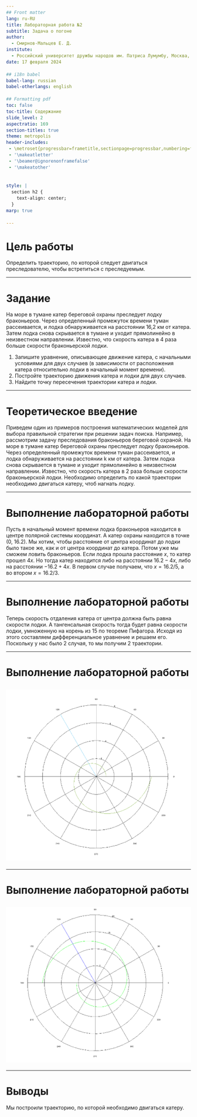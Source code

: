 ```yaml
---
## Front matter
lang: ru-RU
title: Лабораторная работа №2
subtitle: Задача о погоне
author:
  - Смирнов-Мальцев Е. Д.
institute:
  - Российский университет дружбы народов им. Патриса Лумумбу, Москва, Россия
date: 17 февраля 2024

## i18n babel
babel-lang: russian
babel-otherlangs: english

## Formatting pdf
toc: false
toc-title: Содержание
slide_level: 2
aspectratio: 169
section-titles: true
theme: metropolis
header-includes:
 - \metroset{progressbar=frametitle,sectionpage=progressbar,numbering=fraction}
 - '\makeatletter'
 - '\beamer@ignorenonframefalse'
 - '\makeatother'


style: |
  section h2 {
    text-align: center;
  }
marp: true

---
```


# Цель работы

Определить траекторию, по которой следует двигаться преследователю, чтобы встретиться с преследуемым.

---

# Задание

На море в тумане катер береговой охраны преследует лодку браконьеров.
Через определенный промежуток времени туман рассеивается, и лодка
обнаруживается на расстоянии 16,2 км от катера. Затем лодка снова скрывается в
тумане и уходит прямолинейно в неизвестном направлении. Известно, что скорость
катера в 4 раза больше скорости браконьерской лодки.

1. Запишите уравнение, описывающее движение катера, с начальными
условиями для двух случаев (в зависимости от расположения катера
относительно лодки в начальный момент времени).
2. Постройте траекторию движения катера и лодки для двух случаев.
3. Найдите точку пересечения траектории катера и лодки.

---

# Теоретическое введение

Приведем один из примеров построения математических моделей для
выбора правильной стратегии при решении задач поиска.
Например, рассмотрим задачу преследования браконьеров береговой
охраной. На море в тумане катер береговой охраны преследует лодку браконьеров.
Через определенный промежуток времени туман рассеивается, и лодка
обнаруживается на расстоянии k км от катера. Затем лодка снова скрывается в
тумане и уходит прямолинейно в неизвестном направлении. Известно, что скорость
катера в 2 раза больше скорости браконьерской лодки.
Необходимо определить по какой траектории необходимо двигаться катеру,
чтоб нагнать лодку.

---

# Выполнение лабораторной работы

Пусть в начальный момент времени лодка браконьеров находится в центре полярной системы координат. А катер охраны находится в точке (0, 16.2). Мы хотим, чтобы расстояние от центра координат до лодки было такое же, как и от центра координат до катера. Потом уже мы сможем ловить браконьеров. Если лодка прошла расстояние $x$, то катер прошел $4x$. Но тогда катер находится либо на расстоянии $16.2-4x$, либо на расстоянии $-16.2+4x$. В первом случае получаем, что $x = 16.2 / 5$, а во втором $x = 16.2 / 3$.

---

# Выполнение лабораторной работы

Теперь скорость отдаления катера от центра должна быть равна скорости лодки. А тангенсальная скорость тогда будет равна скорости лодки, умноженную на корень из 15 по теореме Пифагора. Исходя из этого составляем дифференциальное уравнение и решаем его. Поскольку у нас было 2 случая, то мы получим 2 траектории.

---

# Выполнение лабораторной работы

## ![width:600px](image/1.png)

---

# Выполнение лабораторной работы

## ![width:600px](image/2.png)

---

# Выводы

Мы построили траекторию, по которой необходимо двигаться катеру.
